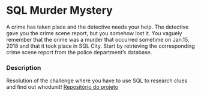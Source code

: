 # SQL Murder Mystery

A crime has taken place and the detective needs your help. The detective gave you the crime scene report, but you somehow lost it.
You vaguely remember that the crime was a murder that occurred sometime on Jan.15, 2018 and that it took place in SQL City.
Start by retrieving the corresponding crime scene report from the police department’s database.

### Description
Resolution of the challenge where you have to use SQL to research clues and find out whodunit!
[Repositório do projeto](https://mystery.knightlab.com/)
